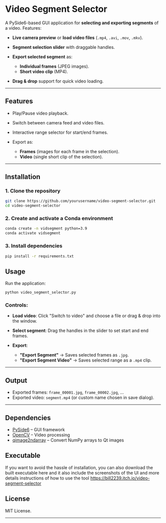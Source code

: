 
# Video Segment Selector

A PySide6-based GUI application for **selecting and exporting segments** of a video.
Features:

* **Live camera preview** or **load video files** (`.mp4`, `.avi`, `.mov`, `.mkv`).
* **Segment selection slider** with draggable handles.
* **Export selected segment** as:

  * **Individual frames** (JPEG images).
  * **Short video clip** (MP4).
* **Drag & drop** support for quick video loading.

---

## Features

* Play/Pause video playback.
* Switch between camera feed and video files.
* Interactive range selector for start/end frames.
* Export as:

  * **Frames** (images for each frame in the selection).
  * **Video** (single short clip of the selection).

---

## Installation

### 1. Clone the repository

```bash
git clone https://github.com/yourusername/video-segment-selector.git
cd video-segment-selector
```

### 2. Create and activate a Conda environment

```bash
conda create -n vidsegment python=3.9
conda activate vidsegment
```

### 3. Install dependencies

```bash
pip install -r requirements.txt
```

## Usage

Run the application:

```bash
python video_segment_selector.py
```

### Controls:

* **Load video**: Click "Switch to video" and choose a file or drag & drop into the window.
* **Select segment**: Drag the handles in the slider to set start and end frames.
* **Export**:

  * **"Export Segment"** → Saves selected frames as `.jpg`.
  * **"Export Segment Video"** → Saves selected range as a `.mp4` clip.

---

## Output

* Exported frames: `frame_00001.jpg`, `frame_00002.jpg`, …
* Exported video: `segment.mp4` (or custom name chosen in save dialog).

---

## Dependencies

* [PySide6](https://pypi.org/project/PySide6/) – GUI framework
* [OpenCV](https://pypi.org/project/opencv-python/) – Video processing
* [qimage2ndarray](https://pypi.org/project/qimage2ndarray/) – Convert NumPy arrays to Qt images

## Executable 
If you want to avoid the hassle of installation, you can also download the built executable here and it also include the screenshots of the UI and more details instructions of how to use the tool https://bill2239.itch.io/video-segment-selector

## License

MIT License.

---

